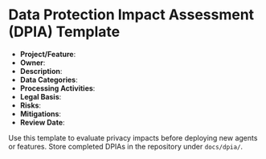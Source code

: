 # Data Protection Impact Assessment (DPIA) Template

- **Project/Feature**: 
- **Owner**: 
- **Description**: 
- **Data Categories**: 
- **Processing Activities**: 
- **Legal Basis**: 
- **Risks**: 
- **Mitigations**: 
- **Review Date**: 

Use this template to evaluate privacy impacts before deploying new agents or
features. Store completed DPIAs in the repository under `docs/dpia/`.
